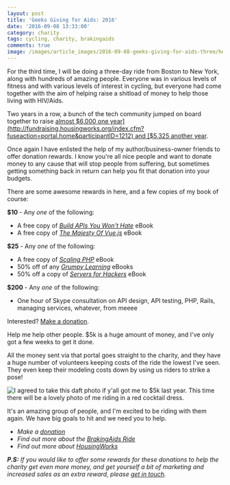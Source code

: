 ```yaml
---
layout: post
title: 'Geeks Giving for Aids: 2016'
date: '2016-09-08 13:33:00'
category: charity
tags: cycling, charity, brakingaids
comments: true
image: /images/article_images/2016-09-08-geeks-giving-for-aids-three/header.jpg
---
```


For the third time, I will be doing a three-day ride from Boston to New York, along with hundreds of amazing people. Everyone was in various levels of fitness and with various levels of interest in cycling, but everyone had come together with the aim of helping raise a shitload of money to help those living with HIV/Aids.

Two years in a row, a bunch of the tech community jumped on board together to raise [almost $6,000 one year](http://fundraising.housingworks.org/index.cfm?fuseaction=portal.home&participantID=1212) and [$5,325 another year](http://fundraising.housingworks.org/index.cfm?fuseaction=portal.home&participantID=2035).

Once again I have enlisted the help of my author/business-owner friends to offer donation rewards. I know you're all nice people and want to donate money to any cause that will stop people from suffering, but sometimes getting something back in return can help you fit that donation into your budgets.

There are some awesome rewards in here, and a few copies of my book of course:

**$10** - Any _one_ of the following:

* A free copy of [_Build APIs You Won't Hate_](http://apisyouwonthate.com/) eBook
* A free copy of [_The Majesty Of Vue.js_](https://leanpub.com/vuejs) eBook

**$25** - Any _one_ of the following:

* A free copy of _[Scaling PHP](https://www.scalingphpbook.com/)_ eBook
* 50% off of any _[Grumpy Learning](http://grumpy-learning.com/)_ eBooks
* 50% off a copy of [_Servers for Hackers_](https://leanpub.com/serversforhackers) eBook

**$200** - Any _one_ of the following:

* One hour of Skype consultation on API design, API testing, PHP, Rails, managing services, whatever, from meeee

Interested? [Make a donation](http://fundraising.housingworks.org/participant/philsturgeon-2016).

Help me help other people. $5k is a huge amount of money, and I've only got a few weeks to get it done.

All the money sent via that portal goes straight to the charity, and they have a huge number of volunteers keeping costs of the ride the lowest I've seen. They even keep their modeling costs down by using us riders to strike a pose!

![I agreed to take this daft photo if y'all got me to $5k last year. This time there will be a lovely photo of me riding in a red cocktail dress.](article_images/2016-09-08-geeks-giving-for-aids-three/handsome-as-fuck.jpg)

It's an amazing group of people, and I'm excited to be riding with them again. We have big goals to hit and we need you to help.

* _Make a [donation](http://fundraising.housingworks.org/participant/philsturgeon-2016)_
* _Find out more about the [BrakingAids Ride](http://brakingaidsride.org/)_
* _Find out more about [HousingWorks](http://www.housingworks.org/)_

_**P.S:** If you would like to offer some rewards for these donations to help the charity get even more money, and get yourself a bit of marketing and increased sales as an extra reward, please [get in touch](mailto:me@phil.tech)._
